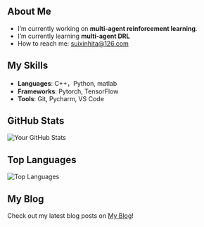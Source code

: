 ## About Me
-  I’m currently working on **multi-agent reinforcement learning**.
-  I’m currently learning **multi-agent DRL**
-  How to reach me: suixinhita@126.com

## My Skills
- **Languages**: C++，Python, matlab
- **Frameworks**: Pytorch, TensorFlow
- **Tools**: Git, Pycharm, VS Code

## GitHub Stats
![Your GitHub Stats](https://github-readme-stats.vercel.app/api?username=suixinhita&show_icons=true&theme=radical)

## Top Languages
![Top Languages](https://github-readme-stats.vercel.app/api/top-langs/?username=suixinhita&layout=compact&theme=radical)

## My Blog
Check out my latest blog posts on [My Blog](https://suixinhita.github.io/)!
